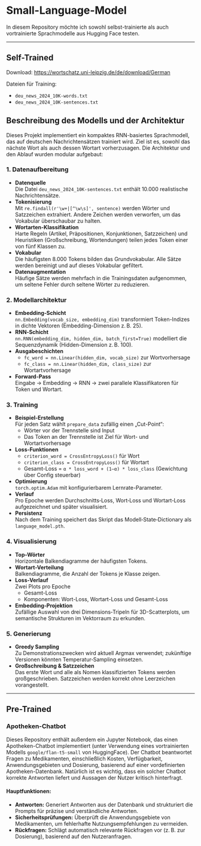 # Small-Language-Model

In diesem Repository möchte ich sowohl selbst-trainierte als auch vortrainierte Sprachmodelle aus Hugging Face testen.

---

## Self-Trained

Download:
https://wortschatz.uni-leipzig.de/de/download/German

Dateien für Training:

- `deu_news_2024_10K-words.txt`
- `deu_news_2024_10K-sentences.txt`

## Beschreibung des Modells und der Architektur

Dieses Projekt implementiert ein kompaktes RNN-basiertes Sprachmodell, das auf deutschen Nachrichtensätzen trainiert wird. Ziel ist es, sowohl das nächste Wort als auch dessen Wortart vorherzusagen. Die Architektur und den Ablauf wurden modular aufgebaut:

### 1. Datenaufbereitung
- **Datenquelle**  
  Die Datei `deu_news_2024_10K-sentences.txt` enthält 10.000 realistische Nachrichtensätze.
- **Tokenisierung**  
  Mit `re.findall(r'\w+|[^\w\s]', sentence)` werden Wörter und Satzzeichen extrahiert. Andere Zeichen werden verworfen, um das Vokabular überschaubar zu halten.
- **Wortarten-Klassifikation**  
  Harte Regeln (Artikel, Präpositionen, Konjunktionen, Satzzeichen) und Heuristiken (Großschreibung, Wortendungen) teilen jedes Token einer von fünf Klassen zu.
- **Vokabular**  
  Die häufigsten 8.000 Tokens bilden das Grundvokabular. Alle Sätze werden bereinigt und auf dieses Vokabular gefiltert.
- **Datenaugmentation**  
  Häufige Sätze werden mehrfach in die Trainingsdaten aufgenommen, um seltene Fehler durch seltene Wörter zu reduzieren.

### 2. Modellarchitektur
- **Embedding‑Schicht**  
  `nn.Embedding(vocab_size, embedding_dim)` transformiert Token-Indizes in dichte Vektoren (Embedding-Dimension z. B. 25).
- **RNN‑Schicht**  
  `nn.RNN(embedding_dim, hidden_dim, batch_first=True)` modelliert die Sequenzdynamik (Hidden-Dimension z. B. 100).
- **Ausgabeschichten**  
  - `fc_word = nn.Linear(hidden_dim, vocab_size)` zur Wortvorhersage  
  - `fc_class = nn.Linear(hidden_dim, class_size)` zur Wortartvorhersage  
- **Forward-Pass**  
  Eingabe → Embedding → RNN → zwei parallele Klassifikatoren für Token und Wortart.

### 3. Training
- **Beispiel-Erstellung**  
  Für jeden Satz wählt `prepare_data` zufällig einen „Cut-Point“:  
  - Wörter vor der Trennstelle sind Input  
  - Das Token an der Trennstelle ist Ziel für Wort- und Wortartvorhersage
- **Loss-Funktionen**  
  - `criterion_word = CrossEntropyLoss()` für Wort  
  - `criterion_class = CrossEntropyLoss()` für Wortart  
  - Gesamt-Loss = `α * loss_word + (1–α) * loss_class` (Gewichtung über Config steuerbar)
- **Optimierung**  
  `torch.optim.Adam` mit konfigurierbarem Lernrate-Parameter.
- **Verlauf**  
  Pro Epoche werden Durchschnitts‑Loss, Wort‑Loss und Wortart‑Loss aufgezeichnet und später visualisiert.
- **Persistenz**  
  Nach dem Training speichert das Skript das Modell‑State‑Dictionary als `language_model.pth`.

### 4. Visualisierung
- **Top-Wörter**  
  Horizontale Balkendiagramme der häufigsten Tokens.
- **Wortart-Verteilung**  
  Balkendiagramme, die Anzahl der Tokens je Klasse zeigen.
- **Loss-Verlauf**  
  Zwei Plots pro Epoche
  - Gesamt-Loss  
  - Komponenten: Wort-Loss, Wortart-Loss und Gesamt-Loss  
- **Embedding‑Projektion**  
  Zufällige Auswahl von drei Dimensions‑Tripeln für 3D-Scatterplots, um semantische Strukturen im Vektorraum zu erkunden.

### 5. Generierung
- **Greedy Sampling**  
  Zu Demonstrationszwecken wird aktuell Argmax verwendet; zukünftige Versionen könnten Temperatur‑Sampling einsetzen.
- **Großschreibung & Satzzeichen**  
  Das erste Wort und alle als Nomen klassifizierten Tokens werden großgeschrieben. Satzzeichen werden korrekt ohne Leerzeichen vorangestellt.

---

## Pre-Trained

### Apotheken-Chatbot

Dieses Repository enthält außerdem ein Jupyter Notebook, das einen Apotheken-Chatbot implementiert (unter Verwendung eines vortrainierten Modells `google/flan-t5-small` von HuggingFace). Der Chatbot beantwortet Fragen zu Medikamenten, einschließlich Kosten, Verfügbarkeit, Anwendungsgebieten und Dosierung, basierend auf einer vordefinierten Apotheken-Datenbank. Natürlich ist es wichtig, dass ein solcher Chatbot korrekte Antworten liefert und Aussagen der Nutzer kritisch hinterfragt.

#### Hauptfunktionen:
- **Antworten:** Generiert Antworten aus der Datenbank und strukturiert die Prompts für präzise und verständliche Antworten.  
- **Sicherheitsprüfungen:** Überprüft die Anwendungsgebiete von Medikamenten, um fehlerhafte Nutzungsempfehlungen zu vermeiden.  
- **Rückfragen:** Schlägt automatisch relevante Rückfragen vor (z. B. zur Dosierung), basierend auf den Nutzeranfragen.  
